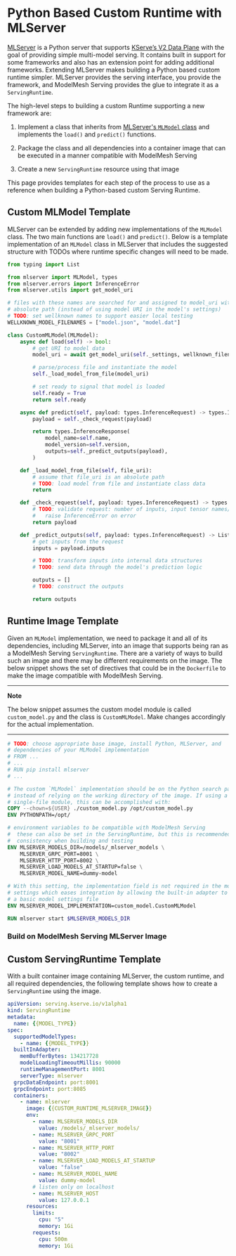 # Python Based Custom Runtime with MLServer

[MLServer](https://github.com/SeldonIO/MLServer) is a Python server that supports
[KServe’s V2 Data Plane](https://github.com/kserve/kserve/blob/master/docs/predict-api/v2/required_api.md)
with the goal of providing simple multi-model serving. It contains built in support for some frameworks and also has an extension point for adding additional frameworks. Extending MLServer makes building a Python based custom runtime simpler. MLServer provides the serving interface, you provide the framework, and ModelMesh Serving provides the glue to integrate it as a `ServingRuntime`.

The high-level steps to building a custom Runtime supporting a new framework are:

1. Implement a class that inherits from
   [MLServer's `MLModel` class](https://github.com/SeldonIO/MLServer/blob/0.3.2/mlserver/model.py)
   and implements the `load()` and `predict()` functions.

1. Package the class and all dependencies into a container image that can be executed in a manner compatible with ModelMesh Serving

1. Create a new `ServingRuntime` resource using that image

This page provides templates for each step of the process to use as a reference when building a Python-based custom Serving Runtime.

## Custom MLModel Template

MLServer can be extended by adding new implementations of the `MLModel` class. The two main functions are `load()` and `predict()`. Below is a template implementation of an `MLModel` class in MLServer that includes the suggested structure with TODOs where runtime specific changes will need to be made.

```python
from typing import List

from mlserver import MLModel, types
from mlserver.errors import InferenceError
from mlserver.utils import get_model_uri

# files with these names are searched for and assigned to model_uri with an
# absolute path (instead of using model URI in the model's settings)
# TODO: set wellknown names to support easier local testing
WELLKNOWN_MODEL_FILENAMES = ["model.json", "model.dat"]

class CustomMLModel(MLModel):
    async def load(self) -> bool:
        # get URI to model data
        model_uri = await get_model_uri(self._settings, wellknown_filenames=WELLKNOWN_MODEL_FILENAMES)

        # parse/process file and instantiate the model
        self._load_model_from_file(model_uri)

        # set ready to signal that model is loaded
        self.ready = True
        return self.ready

    async def predict(self, payload: types.InferenceRequest) -> types.InferenceResponse:
        payload = self._check_request(payload)

        return types.InferenceResponse(
            model_name=self.name,
            model_version=self.version,
            outputs=self._predict_outputs(payload),
        )

    def _load_model_from_file(self, file_uri):
        # assume that file_uri is an absolute path
        # TODO: load model from file and instantiate class data
        return

    def _check_request(self, payload: types.InferenceRequest) -> types.InferenceRequest:
        # TODO: validate request: number of inputs, input tensor names/types, etc.
        #   raise InferenceError on error
        return payload

    def _predict_outputs(self, payload: types.InferenceRequest) -> List[types.ResponseOutput]:
        # get inputs from the request
        inputs = payload.inputs

        # TODO: transform inputs into internal data structures
        # TODO: send data through the model's prediction logic

        outputs = []
        # TODO: construct the outputs

        return outputs
```

## Runtime Image Template

Given an `MLModel` implementation, we need to package it and all of its dependencies, including MLServer, into an image that supports being ran as a ModelMesh Serving `ServingRuntime`. There are a variety of ways to build such an image and there may be different requirements on the image. The below snippet shows the set of directives that could be in the `Dockerfile` to make the image compatible with ModelMesh Serving.

---

**Note**

The below snippet assumes the custom model module is called `custom_model.py` and the class is `CustomMLModel`. Make changes accordingly for the actual implementation.

---

```dockerfile
# TODO: choose appropriate base image, install Python, MLServer, and
# dependencies of your MLModel implementation
# FROM ...
# ...
# RUN pip install mlserver
# ...

# The custom `MLModel` implementation should be on the Python search path
# instead of relying on the working directory of the image. If using a
# single-file module, this can be accomplished with:
COPY --chown=${USER} ./custom_model.py /opt/custom_model.py
ENV PYTHONPATH=/opt/

# environment variables to be compatible with ModelMesh Serving
#  these can also be set in the ServingRuntime, but this is recommended for
#  consistency when building and testing
ENV MLSERVER_MODELS_DIR=/models/_mlserver_models \
    MLSERVER_GRPC_PORT=8001 \
    MLSERVER_HTTP_PORT=8002 \
    MLSERVER_LOAD_MODELS_AT_STARTUP=false \
    MLSERVER_MODEL_NAME=dummy-model

# With this setting, the implementation field is not required in the model
# settings which eases integration by allowing the built-in adapter to generate
# a basic model settings file
ENV MLSERVER_MODEL_IMPLEMENTATION=custom_model.CustomMLModel

RUN mlserver start $MLSERVER_MODELS_DIR
```

### Build on ModelMesh Serving MLServer Image

## Custom ServingRuntime Template

With a built container image containing MLServer, the custom runtime, and all required dependencies, the following template shows how to create a `ServingRuntime` using the image.

```yaml
apiVersion: serving.kserve.io/v1alpha1
kind: ServingRuntime
metadata:
  name: {{MODEL_TYPE}}
spec:
  supportedModelTypes:
    - name: {{MODEL_TYPE}}
  builtInAdapter:
    memBufferBytes: 134217728
    modelLoadingTimeoutMillis: 90000
    runtimeManagementPort: 8001
    serverType: mlserver
  grpcDataEndpoint: port:8001
  grpcEndpoint: port:8085
  containers:
    - name: mlserver
      image: {{CUSTOM_RUNTIME_MLSERVER_IMAGE}}
      env:
        - name: MLSERVER_MODELS_DIR
          value: /models/_mlserver_models/
        - name: MLSERVER_GRPC_PORT
          value: "8001"
        - name: MLSERVER_HTTP_PORT
          value: "8002"
        - name: MLSERVER_LOAD_MODELS_AT_STARTUP
          value: "false"
        - name: MLSERVER_MODEL_NAME
          value: dummy-model
        # listen only on localhost
        - name: MLSERVER_HOST
          value: 127.0.0.1
      resources:
        limits:
          cpu: "5"
          memory: 1Gi
        requests:
          cpu: 500m
          memory: 1Gi
```
